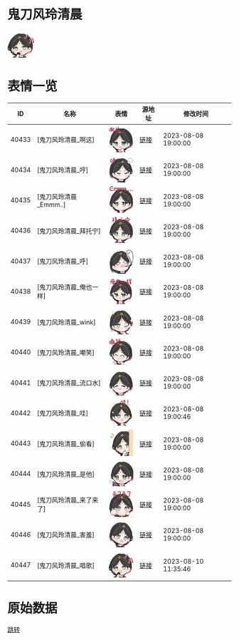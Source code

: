 # 鬼刀风玲清晨

<img src="./cover.png" height="60" alt="cover" />

# 表情一览

|ID|名称|表情|源地址|修改时间|
|----|----|----|----|----|
|40433|[鬼刀风玲清晨_啊这]|<img src="./pic/040433_%5B鬼刀风玲清晨_啊这%5D.png" height="60" alt="啊这"/>|[链接](https://i0.hdslb.com/bfs/garb/1a1b0ffca43550ffcb80f42b0d70804fb3fe8967.png)|2023-08-08 19:00:00|
|40434|[鬼刀风玲清晨_哼]|<img src="./pic/040434_%5B鬼刀风玲清晨_哼%5D.png" height="60" alt="哼"/>|[链接](https://i0.hdslb.com/bfs/garb/674a3cb0fff9f8f42a7be199f5633f52fa7e156e.png)|2023-08-08 19:00:00|
|40435|[鬼刀风玲清晨_Emmm..]|<img src="./pic/040435_%5B鬼刀风玲清晨_Emmm..%5D.png" height="60" alt="Emmm.."/>|[链接](https://i0.hdslb.com/bfs/garb/0961b7a8d7ba724d945b94b997a8dd09ed517cac.png)|2023-08-08 19:00:00|
|40436|[鬼刀风玲清晨_拜托宁]|<img src="./pic/040436_%5B鬼刀风玲清晨_拜托宁%5D.png" height="60" alt="拜托宁"/>|[链接](https://i0.hdslb.com/bfs/garb/1707b8863c7d48a2521c78fb06c136ca837faebc.png)|2023-08-08 19:00:00|
|40437|[鬼刀风玲清晨_呼]|<img src="./pic/040437_%5B鬼刀风玲清晨_呼%5D.png" height="60" alt="呼"/>|[链接](https://i0.hdslb.com/bfs/garb/a5f39440224cae8685a0d440f86362c495bb797d.png)|2023-08-08 19:00:00|
|40438|[鬼刀风玲清晨_俺也一样]|<img src="./pic/040438_%5B鬼刀风玲清晨_俺也一样%5D.png" height="60" alt="俺也一样"/>|[链接](https://i0.hdslb.com/bfs/garb/e06c80015ab69cd13dea1c91c3832e621ddb8914.png)|2023-08-08 19:00:00|
|40439|[鬼刀风玲清晨_wink]|<img src="./pic/040439_%5B鬼刀风玲清晨_wink%5D.png" height="60" alt="wink"/>|[链接](https://i0.hdslb.com/bfs/garb/d2073a71c783fae68d0cbc711a71d85d1ebcc5f8.png)|2023-08-08 19:00:00|
|40440|[鬼刀风玲清晨_嘲笑]|<img src="./pic/040440_%5B鬼刀风玲清晨_嘲笑%5D.png" height="60" alt="嘲笑"/>|[链接](https://i0.hdslb.com/bfs/garb/f054ba397ae29e22890b063061f91d1952f2eabc.png)|2023-08-08 19:00:00|
|40441|[鬼刀风玲清晨_流口水]|<img src="./pic/040441_%5B鬼刀风玲清晨_流口水%5D.png" height="60" alt="流口水"/>|[链接](https://i0.hdslb.com/bfs/garb/f739ba1375ddd5403b4c50869bab0a7d27854a3e.png)|2023-08-08 19:00:00|
|40442|[鬼刀风玲清晨_哇]|<img src="./pic/040442_%5B鬼刀风玲清晨_哇%5D.png" height="60" alt="哇"/>|[链接](https://i0.hdslb.com/bfs/garb/004c448d8f8d28dc131f91ee4eca5721b6bc74a9.png)|2023-08-08 19:00:46|
|40443|[鬼刀风玲清晨_偷看]|<img src="./pic/040443_%5B鬼刀风玲清晨_偷看%5D.png" height="60" alt="偷看"/>|[链接](https://i0.hdslb.com/bfs/garb/213a2d5497e0ef97d1dee0ba19c5c48823dff845.png)|2023-08-08 19:00:00|
|40444|[鬼刀风玲清晨_是他]|<img src="./pic/040444_%5B鬼刀风玲清晨_是他%5D.png" height="60" alt="是他"/>|[链接](https://i0.hdslb.com/bfs/garb/7bdbfbfbed65ee3e250946141b897a6d806a3c15.png)|2023-08-08 19:00:00|
|40445|[鬼刀风玲清晨_来了来了]|<img src="./pic/040445_%5B鬼刀风玲清晨_来了来了%5D.png" height="60" alt="来了来了"/>|[链接](https://i0.hdslb.com/bfs/garb/d3b5f3f1977aa384b2841127c56ca9c71f990e40.png)|2023-08-08 19:00:00|
|40446|[鬼刀风玲清晨_害羞]|<img src="./pic/040446_%5B鬼刀风玲清晨_害羞%5D.png" height="60" alt="害羞"/>|[链接](https://i0.hdslb.com/bfs/garb/ea1f77fffe449f2522fb6629996c62b97548cce7.png)|2023-08-08 19:00:00|
|40447|[鬼刀风玲清晨_唱歌]|<img src="./pic/040447_%5B鬼刀风玲清晨_唱歌%5D.png" height="60" alt="唱歌"/>|[链接](https://i0.hdslb.com/bfs/garb/1365c35e60a05533a3df8e3c03642040d56d5796.png)|2023-08-10 11:35:46|

# 原始数据

[跳转](./raw.json)

